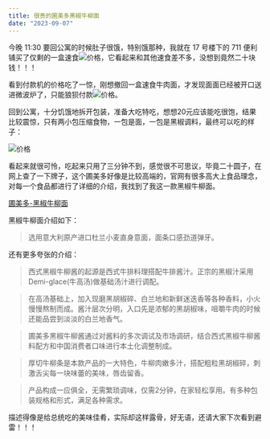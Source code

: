```yaml
---
title: 很贵的圃美多黑椒牛柳面
date: "2023-09-07"
---
```


今晚 11:30 要回公寓的时候肚子很饿，特别饿那种，我就在 17 号楼下的 711 便利铺买了仅剩的一盒速食![价格](https://mysite-bucket.oss-cn-wulanchabu.aliyuncs.com/blog_img/%E5%9C%83%E7%BE%8E%E5%A4%9A-%E9%BB%91%E6%A4%92%E7%89%9B%E6%9F%B3%E9%9D%A2.jpg?x-oss-process=style/small_size_rule)，它看起来和其他速食差不多，没想到竟然二十块钱！！！

看到付款机的价格吃了一惊，刚想撤回一盒速食牛肉面，才发现面面已经被开口送进微波炉了，只能狼狈付款![价格](https://mysite-bucket.oss-cn-wulanchabu.aliyuncs.com/blog_img/%E5%9C%83%E7%BE%8E%E5%A4%9A-%E9%BB%91%E6%A4%92%E7%89%9B%E6%9F%B3%E9%9D%A23.jpg?x-oss-process=style/small_size_rule)。

回到公寓，十分饥饿地拆开包装，准备大吃特吃，想想20元应该能吃很饱，结果比较震惊，只有两小包压缩食物，一包是面，一包是黑椒调料，最终可以吃的样子：

![价格](https://mysite-bucket.oss-cn-wulanchabu.aliyuncs.com/blog_img/%E5%9C%83%E7%BE%8E%E5%A4%9A-%E9%BB%91%E6%A4%92%E7%89%9B%E6%9F%B3%E9%9D%A22.jpg?x-oss-process=style/small_size_rule)

看起来就很可怜，吃起来只用了三分钟不到，感觉很不可思议，毕竟二十圆子，在网上查了一下牌子，这个圃美多好像是比较高端的，官网有很多高大上食品理念，对每一个食品都进行了详细的介绍，我找到了我这一款黑椒牛柳面。

[圃美多-黑椒牛柳面](https://www.pumeiduo.com/food/product/product_list2.php?id=13)

黑椒牛柳面介绍如下：

> 选用意大利原产进口杜兰小麦直身意面，面条口感劲道弹牙。

还有更多夸张的介绍：

> 西式黑椒牛柳酱的起源是西式牛排料理搭配牛排酱汁。正宗的黑椒汁采用Demi-glace(牛高汤)做基础汤汁进行调配。

> 在高汤基础上，加入现磨黑胡椒碎、白兰地和新鲜迷迭香等各种香料，小火慢慢熬制而成。酱汁层次分明，入口先是浓郁的黑胡椒味，咀嚼牛肉的时候还能品尝到淡淡的白兰地香气。

> 圃美多黑椒牛柳酱通过对酱料的多次调试及市场调研，结合西式黑椒牛柳酱料配方和中国消费者口味进行本土化调整制成。

> 厚切牛柳条是本款产品的一大特色，牛柳肉嫩多汁，搭配粗粒黑胡椒碎，刺激舌尖每一块味蕾的美味，唇齿留香。

> 产品构成一应俱全，无需繁琐调味，仅需2分钟，在家轻松享用。有多种包装规格和形式，满足各种需求。

描述得像是给总统吃的美味佳肴，实际却这样露骨，好无语，还请大家下次看到避雷！！！


